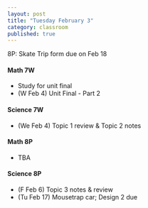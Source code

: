 ```yaml
---
layout: post
title: "Tuesday February 3"
category: classroom
published: true
---
```

8P: Skate Trip form due on Feb 18

#### Math 7W
* Study for unit final
* (W Feb 4) Unit Final - Part 2 

#### Science 7W
* (We Feb 4) Topic 1 review & Topic 2 notes

#### Math 8P
* TBA

#### Science 8P
* (F Feb 6) Topic 3 notes & review
* (Tu Feb 17) Mousetrap car; Design 2 due
